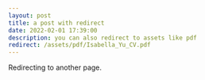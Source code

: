 ```yaml
---
layout: post
title: a post with redirect
date: 2022-02-01 17:39:00
description: you can also redirect to assets like pdf
redirect: /assets/pdf/Isabella_Yu_CV.pdf
---
```


Redirecting to another page.
